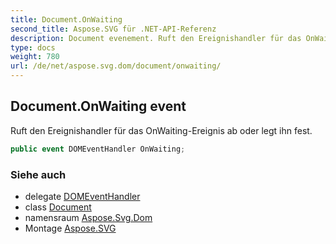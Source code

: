 ```yaml
---
title: Document.OnWaiting
second_title: Aspose.SVG für .NET-API-Referenz
description: Document evenement. Ruft den Ereignishandler für das OnWaitingEreignis ab oder legt ihn fest.
type: docs
weight: 780
url: /de/net/aspose.svg.dom/document/onwaiting/
---
```

## Document.OnWaiting event

Ruft den Ereignishandler für das OnWaiting-Ereignis ab oder legt ihn fest.

```csharp
public event DOMEventHandler OnWaiting;
```

### Siehe auch

* delegate [DOMEventHandler](../../../aspose.svg.dom.events/domeventhandler/)
* class [Document](../)
* namensraum [Aspose.Svg.Dom](../../document/)
* Montage [Aspose.SVG](../../../)


